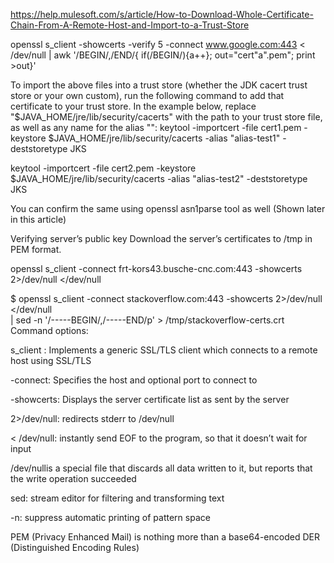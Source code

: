 https://help.mulesoft.com/s/article/How-to-Download-Whole-Certificate-Chain-From-A-Remote-Host-and-Import-to-a-Trust-Store

openssl s_client -showcerts -verify 5 -connect www.google.com:443 < /dev/null | awk '/BEGIN/,/END/{ if(/BEGIN/){a++}; out="cert"a".pem"; print >out}'

To import the above files into a trust store (whether the JDK cacert trust store or your own custom), run the following command to add that certificate to your trust store.
In the example below, replace "$JAVA_HOME/jre/lib/security/cacerts" with the path to your trust store file, as well as any name for the alias "<your alias here>":
keytool -importcert -file cert1.pem -keystore $JAVA_HOME/jre/lib/security/cacerts -alias "alias-test1" -deststoretype JKS

keytool -importcert -file cert2.pem -keystore $JAVA_HOME/jre/lib/security/cacerts -alias "alias-test2" -deststoretype JKS

You can confirm the same using openssl asn1parse tool as well (Shown later in this article)

Verifying server’s public key
Download the server’s certificates to /tmp in PEM format.

openssl s_client -connect frt-kors43.busche-cnc.com:443 -showcerts 2>/dev/null </dev/null

$ openssl s_client -connect stackoverflow.com:443 -showcerts 2>/dev/null </dev/null \
  | sed -n '/-----BEGIN/,/-----END/p' > /tmp/stackoverflow-certs.crt
Command options:

s_client : Implements a generic SSL/TLS client which connects to a remote host using SSL/TLS

-connect: Specifies the host and optional port to connect to

-showcerts: Displays the server certificate list as sent by the server

2>/dev/null: redirects stderr to /dev/null

< /dev/null: instantly send EOF to the program, so that it doesn’t wait for input

/dev/nullis a special file that discards all data written to it, but reports that the write operation succeeded

sed: stream editor for filtering and transforming text

-n: suppress automatic printing of pattern space

PEM (Privacy Enhanced Mail) is nothing more than a base64-encoded DER (Distinguished Encoding Rules)

